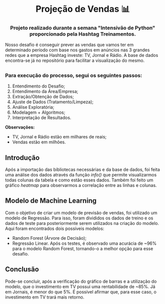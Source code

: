 <h1 align="center"> Projeção de Vendas 📊 </h1>

<h3 align="center"> Projeto realizado durante a semana "Intensivão de Python" proporcionado pela Hashtag Treinamentos. </h3>

Nosso desafio é conseguir prever as vendas que vamos ter em determinado período com base nos gastos em anúncios nas 3 grandes redes que a empresa Hashtag investe: TV, Jornal e Rádio. A base de dados encontra-se já no repositório para facilitar a visualização do mesmo.

##

<h3 align="left"> Para execução do processo, segui os seguintes passos: </h3>

1. Entendimento do Desafio;
2. Entendimento da Área/Empresa;
3. Extração/Obtenção de Dados;
4. Ajuste de Dados (Tratamento/Limpeza);
5. Análise Exploratória;
6. Modelagem + Algoritmos;
7. Interpretação de Resultados.

**Observações:**
- TV, Jornal e Rádio estão em milhares de reais;
- Vendas estão em milhões.

<h2 align="left"> Introdução </h2>

Após a importação das bibliotecas necessárias e da base de dados, foi feita uma análise dos dados através da função _info()_ que permite visualizarmos todas colunas da tabela e como estão esses dados. Também foi feito um gráfico _heatmap_ para observarmos a correlação entre as linhas e colunas.

<h2 align="left"> Modelo de Machine Learning </h2>

Com o objetivo de criar um modelo de previsão de vendas, foi utilizado um modelo de Regressão. Para isso, foram divididos os dados de treino e os dados de teste para posteriormente serem utilizados na criação do modelo. Aqui foram encontrados dois possíveis modelos:
- Random Forest (Árvore de Decisão);
- Regressão Linear.
Após os testes, é observado uma acurácia de ~96% para o modelo Random Forest, tornando-o a melhor opção para esse desafio.

<h2 align="left"> Conclusão </h2>

Pode-se concluir, após a verificação do gráfico de barras e a utilização do modelo, que o investimento em TV possui uma rentabilidade de ~85%. Já em Jornais, é menor do que 5%. É possível afirmar que, para esse caso, o investimento em TV trará mais retorno.
